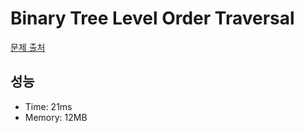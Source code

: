 # Binary Tree Level Order Traversal

[문제 출처](https://leetcode.com/problems/binary-tree-level-order-traversal)

## 성능

- Time: 21ms
- Memory: 12MB